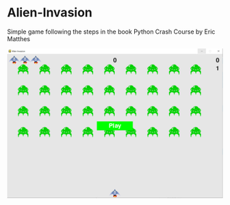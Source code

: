 # Alien-Invasion
Simple game following the steps in the book Python Crash Course by Eric Matthes

![Alien Invasion Screenshot](/images/alien_invasion.PNG)
